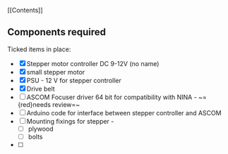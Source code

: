 [[Contents]]
## Components required

Ticked items in place:

- [x] Stepper motor controller DC 9-12V (no name)
- [x] small stepper motor
- [x] PSU - 12 V for stepper controller
- [x] Drive belt
- [ ] ASCOM Focuser driver 64 bit for compatibility with NINA - ~={red}needs review=~
- [ ] Arduino code for interface between stepper controller and ASCOM
- [ ] Mounting fixings for stepper - 
	- [ ] plywood 
	- [ ] bolts
- [ ] 
